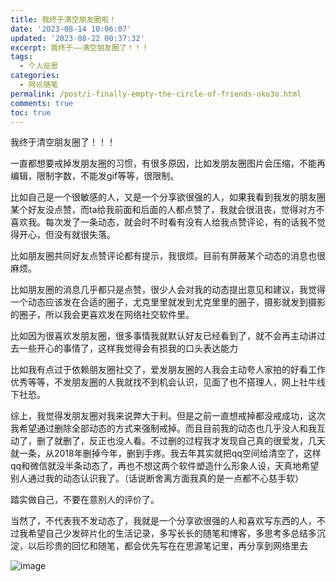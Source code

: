 ```yaml
---
title: 我终于清空朋友圈啦！
date: '2023-08-14 10:06:07'
updated: '2023-08-22 00:37:32'
excerpt: 我终于——清空朋友圈了！！！
tags:
  - 个人反思
categories:
  - 阿巛随笔
permalink: /post/i-finally-empty-the-circle-of-friends-oko3o.html
comments: true
toc: true
---
```



我终于清空朋友圈了！！！  

一直都想要戒掉发朋友圈的习惯，有很多原因，比如发朋友圈图片会压缩，不能再编辑，限制字数，不能发gif等等，很限制。

比如自己是一个很敏感的人，又是一个分享欲很强的人，如果我看到我发的朋友圈某个好友没点赞，而ta给我前面和后面的人都点赞了，我就会很沮丧，觉得对方不喜欢我。每次发了一条动态，就会时不时看有没有人给我点赞评论，有的话我不觉得开心，但没有就很失落。

比如朋友圈共同好友点赞评论都有提示，我很烦。目前有屏蔽某个动态的消息也很麻烦。

比如朋友圈的消息几乎都只是点赞，很少人会对我的动态提出意见和建议，我觉得一个动态应该发在合适的圈子，尤克里里就发到尤克里里的圈子，摄影就发到摄影的圈子，所以我会更喜欢发在网络社交软件里。

比如因为很喜欢发朋友圈，很多事情我就默认好友已经看到了，就不会再主动讲过去一些开心的事情了，这样我觉得会有损我的口头表达能力

比如我有点过于依赖朋友圈社交了，爱发朋友圈的人我会主动夸人家拍的好看工作优秀等等，不发朋友圈的人我就找不到机会认识，见面了也不搭理人，网上社牛线下社恐。

综上，我觉得发朋友圈对我来说弊大于利。但是之前一直想戒掉都没戒成功，这次我希望通过删除全部动态的方式来强制戒掉。而且目前我的动态也几乎没人和我互动了，删了就删了，反正也没人看。不过删的过程我才发现自己真的很爱发，几天就一条，从2018年删掉今年，删到手疼。我去年其实就把qq空间给清空了，这样qq和微信就没半条动态了，再也不想这两个软件塑造什么形象人设，天真地希望别人通过我的动态认识我了。（话说断舍离方面我真的是一点都不心慈手软）

踏实做自己，不要在意别人的评价了。

当然了，不代表我不发动态了，我就是一个分享欲很强的人和喜欢写东西的人，不过我希望自己少发碎片化的生活记录，多写长长的随笔和博客，多思考多总结多沉淀，以后珍贵的回忆和随笔，都会优先写在在思源笔记里，再分享到网络里去

​![image](https://cdn.staticaly.com/gh/Achuan-2/PicBed@pic/assets/202308141024199.jpg)​
